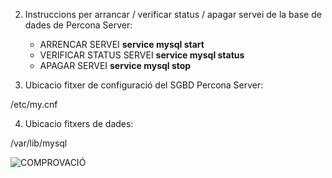 2. Instruccions per arrancar / verificar status / apagar servei de la base de dades de Percona Server:
	
	* ARRENCAR SERVEI			**service mysql start**
	* VERIFICAR STATUS SERVEI		**service mysql status**
	* APAGAR SERVEI				**service mysql stop**  


3. Ubicacio fitxer de configuració del SGBD Percona Server:

/etc/my.cnf


4. Ubicacio fitxers de dades:

/var/lib/mysql

![COMPROVACIÓ](ivanenriquez/BD-M02-M010/MP10-UF2/A1/imatges/ubicacio_per_defecte_fitxers_de_dades.PNG)  
